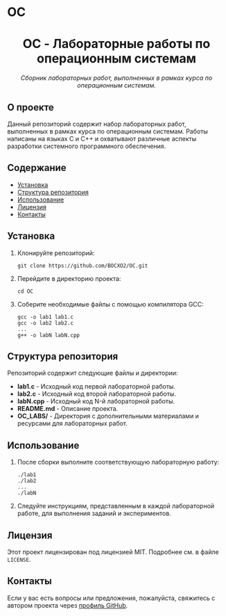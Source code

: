 # OC
<h1 align="center">OC - Лабораторные работы по операционным системам</h1>

<p align="center">
  <em>Сборник лабораторных работ, выполненных в рамках курса по операционным системам.</em>
</p>

## О проекте

<p>
  Данный репозиторий содержит набор лабораторных работ, выполненных в рамках курса по операционным системам. Работы написаны на языках C и C++ и охватывают различные аспекты разработки системного программного обеспечения.
</p>

## Содержание

<ul>
  <li><a href="#установка">Установка</a></li>
  <li><a href="#структура-репозитория">Структура репозитория</a></li>
  <li><a href="#использование">Использование</a></li>
  <li><a href="#лицензия">Лицензия</a></li>
  <li><a href="#контакты">Контакты</a></li>
</ul>

## Установка

<ol>
  <li>Клонируйте репозиторий:
    <pre><code>git clone https://github.com/BOCXO2/OC.git</code></pre>
  </li>
  <li>Перейдите в директорию проекта:
    <pre><code>cd OC</code></pre>
  </li>
  <li>Соберите необходимые файлы с помощью компилятора GCC:
    <pre><code>gcc -o lab1 lab1.c
gcc -o lab2 lab2.c
...
g++ -o labN labN.cpp</code></pre>
  </li>
</ol>

## Структура репозитория

<p>
  Репозиторий содержит следующие файлы и директории:
</p>

<ul>
  <li><strong>lab1.c</strong> - Исходный код первой лабораторной работы.</li>
  <li><strong>lab2.c</strong> - Исходный код второй лабораторной работы.</li>
  <li><strong>labN.cpp</strong> - Исходный код N-й лабораторной работы.</li>
  <li><strong>README.md</strong> - Описание проекта.</li>
  <li><strong>OC_LABS/</strong> - Директория с дополнительными материалами и ресурсами для лабораторных работ.</li>
</ul>

## Использование

<ol>
  <li>После сборки выполните соответствующую лабораторную работу:
    <pre><code>./lab1
./lab2
...
./labN</code></pre>
  </li>
  <li>Следуйте инструкциям, представленным в каждой лабораторной работе, для выполнения заданий и экспериментов.</li>
</ol>

## Лицензия

<p>
  Этот проект лицензирован под лицензией MIT. Подробнее см. в файле <code>LICENSE</code>.
</p>

## Контакты

<p>
  Если у вас есть вопросы или предложения, пожалуйста, свяжитесь с автором проекта через <a href="https://github.com/BOCXO2">профиль GitHub</a>.
</p>

